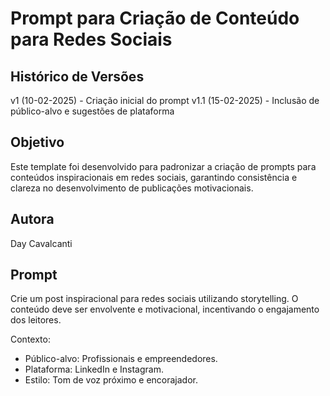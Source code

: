 # Prompt para Criação de Conteúdo para Redes Sociais 

## Histórico de Versões
v1 (10-02-2025) - Criação inicial do prompt
v1.1 (15-02-2025) - Inclusão de público-alvo e sugestões de plataforma

## Objetivo
Este template foi desenvolvido para padronizar a criação de prompts para conteúdos inspiracionais em redes sociais, garantindo consistência e clareza no desenvolvimento de publicações motivacionais.

## Autora
Day Cavalcanti

## Prompt

Crie um post inspiracional para redes sociais utilizando storytelling. O conteúdo deve ser envolvente e motivacional, incentivando o engajamento dos leitores.

Contexto:
- Público-alvo: Profissionais e empreendedores.
- Plataforma: LinkedIn e Instagram.
- Estilo: Tom de voz próximo e encorajador.

